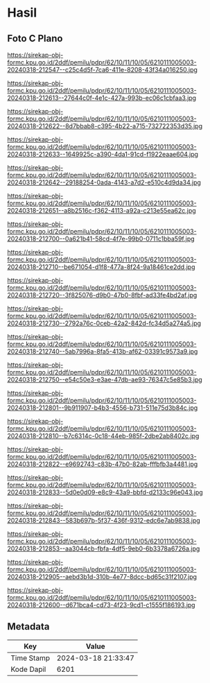 # Hasil

## Foto C Plano

https://sirekap-obj-formc.kpu.go.id/2ddf/pemilu/pdpr/62/10/11/10/05/6210111005003-20240318-212547--c25c4d5f-7ca6-411e-8208-43f34a016250.jpg

https://sirekap-obj-formc.kpu.go.id/2ddf/pemilu/pdpr/62/10/11/10/05/6210111005003-20240318-212613--27644c0f-4e1c-427a-993b-ec06c1cbfaa3.jpg

https://sirekap-obj-formc.kpu.go.id/2ddf/pemilu/pdpr/62/10/11/10/05/6210111005003-20240318-212622--8d7bbab8-c395-4b22-a715-732722353d35.jpg

https://sirekap-obj-formc.kpu.go.id/2ddf/pemilu/pdpr/62/10/11/10/05/6210111005003-20240318-212633--1649925c-a390-4da1-91cd-f1922eaae604.jpg

https://sirekap-obj-formc.kpu.go.id/2ddf/pemilu/pdpr/62/10/11/10/05/6210111005003-20240318-212642--29188254-0ada-4143-a7d2-e510c4d9da34.jpg

https://sirekap-obj-formc.kpu.go.id/2ddf/pemilu/pdpr/62/10/11/10/05/6210111005003-20240318-212651--a8b2516c-f362-4113-a92a-c213e55ea62c.jpg

https://sirekap-obj-formc.kpu.go.id/2ddf/pemilu/pdpr/62/10/11/10/05/6210111005003-20240318-212700--0a621b41-58cd-4f7e-99b0-0711c1bba59f.jpg

https://sirekap-obj-formc.kpu.go.id/2ddf/pemilu/pdpr/62/10/11/10/05/6210111005003-20240318-212710--be671054-d1f8-477a-8f24-9a18461ce2dd.jpg

https://sirekap-obj-formc.kpu.go.id/2ddf/pemilu/pdpr/62/10/11/10/05/6210111005003-20240318-212720--3f825076-d9b0-47b0-8fbf-ad33fe4bd2af.jpg

https://sirekap-obj-formc.kpu.go.id/2ddf/pemilu/pdpr/62/10/11/10/05/6210111005003-20240318-212730--2792a76c-0ceb-42a2-842d-fc34d5a274a5.jpg

https://sirekap-obj-formc.kpu.go.id/2ddf/pemilu/pdpr/62/10/11/10/05/6210111005003-20240318-212740--5ab7996a-8fa5-413b-af62-03391c9573a9.jpg

https://sirekap-obj-formc.kpu.go.id/2ddf/pemilu/pdpr/62/10/11/10/05/6210111005003-20240318-212750--e54c50e3-e3ae-47db-ae93-76347c5e85b3.jpg

https://sirekap-obj-formc.kpu.go.id/2ddf/pemilu/pdpr/62/10/11/10/05/6210111005003-20240318-212801--9b911907-b4b3-4556-b731-511e75d3b84c.jpg

https://sirekap-obj-formc.kpu.go.id/2ddf/pemilu/pdpr/62/10/11/10/05/6210111005003-20240318-212810--b7c6314c-0c18-44eb-985f-2dbe2ab8402c.jpg

https://sirekap-obj-formc.kpu.go.id/2ddf/pemilu/pdpr/62/10/11/10/05/6210111005003-20240318-212822--e9692743-c83b-47b0-82ab-fffbfb3a4481.jpg

https://sirekap-obj-formc.kpu.go.id/2ddf/pemilu/pdpr/62/10/11/10/05/6210111005003-20240318-212833--5d0e0d09-e8c9-43a9-bbfd-d2133c96e043.jpg

https://sirekap-obj-formc.kpu.go.id/2ddf/pemilu/pdpr/62/10/11/10/05/6210111005003-20240318-212843--583b697b-5f37-436f-9312-edc6e7ab9838.jpg

https://sirekap-obj-formc.kpu.go.id/2ddf/pemilu/pdpr/62/10/11/10/05/6210111005003-20240318-212853--aa3044cb-fbfa-4df5-9eb0-6b3378a6726a.jpg

https://sirekap-obj-formc.kpu.go.id/2ddf/pemilu/pdpr/62/10/11/10/05/6210111005003-20240318-212905--aebd3b1d-310b-4e77-8dcc-bd65c31f2107.jpg

https://sirekap-obj-formc.kpu.go.id/2ddf/pemilu/pdpr/62/10/11/10/05/6210111005003-20240318-212600--d671bca4-cd73-4f23-9cd1-c1555f186193.jpg


## Metadata

| Key        | Value               |
| ---------- | ------------------- |
| Time Stamp | 2024-03-18 21:33:47 |
| Kode Dapil | 6201                |



